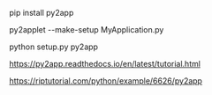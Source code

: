 

pip install py2app

py2applet  --make-setup MyApplication.py

python setup.py py2app

https://py2app.readthedocs.io/en/latest/tutorial.html

https://riptutorial.com/python/example/6626/py2app


